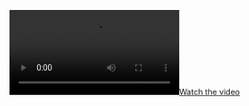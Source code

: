 [![Watch the video](https://github.com/lmiotti/vama-challenge/blob/main/video.mov)](https://github.com/lmiotti/vama-challenge/blob/main/video.mov)
